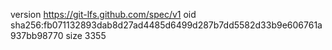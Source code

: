version https://git-lfs.github.com/spec/v1
oid sha256:fb071132893dab8d27ad4485d6499d287b7dd5582d33b9e606761a937bb98770
size 3355
